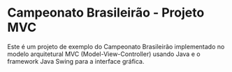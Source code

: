 # Campeonato Brasileirão - Projeto MVC

Este é um projeto de exemplo do Campeonato Brasileirão implementado no modelo arquitetural MVC (Model-View-Controller) usando Java e o framework Java Swing para a interface gráfica.
